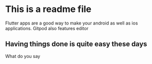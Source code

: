 # This is a readme file
Flutter apps are a good way to make your android as well as ios applications.
Gitpod also features editor

## Having things done is quite easy these days
What do you say